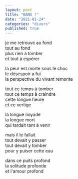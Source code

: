 ```yaml
---
layout: post
title: "BANG !"
date: "2021-01-24"
categories: "divers"
published: true
---
```


je me retrouve au fond  
tout au fond  
plus rien à tomber  
et tout à espérer  

la peur est morte sous le choc  
le désespoir a fui  
la perspective du vivant remonte  

tout ce temps à tomber  
tout ce temps à craindre  
cette longue heure  
et ce vertige  

la longue noyade  
la longue mort  
qui tardait tant à venir  

mais il le fallait  
tout devait y passer  
tout devait y tomber  
pour y puiser cette eau  

dans ce puits profond  
la solitude profonde  
et l'amour profond  
